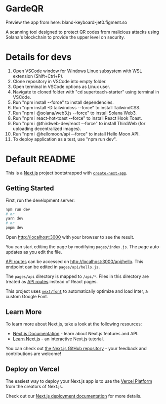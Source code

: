 # GardeQR
Preview the app from here: bland-keyboard-jet0.figment.so

A scanning tool designed to protect QR codes from malicious attacks using Solana's blockchain to provide the upper level on security.

# Details for devs
1. Open VSCode window for Windows Linux subsystem with WSL extension (Shift+Ctrl+P).
2. Clone repository in VSCode into empty folder.
3. Open terminal in VSCode options as Linux user. 
4. Navigate to cloned folder with "cd superteach-starter" using terminal in VSCode.
5. Run "npm install --force" to install dependencies.
6. Run "npm install -D tailwindcss --force" to install TailwindCSS.
7. Run "npm i @solana/web3.js --force" to install Solana Web3.
8. Run "npm i react-hot-toast --force" to install React Hook Toast.
9. Run "npm i @thirdweb-dev/react --force" to install ThirdWeb (for uploading decentralized images).
10. Run "npm i @hellomoon/api --force" to install Hello Moon API.
11. To deploy application as a test, use "npm run dev".


# Default README

This is a [Next.js](https://nextjs.org/) project bootstrapped with [`create-next-app`](https://github.com/vercel/next.js/tree/canary/packages/create-next-app).

## Getting Started

First, run the development server:

```bash
npm run dev
# or
yarn dev
# or
pnpm dev
```

Open [http://localhost:3000](http://localhost:3000) with your browser to see the result.

You can start editing the page by modifying `pages/index.js`. The page auto-updates as you edit the file.

[API routes](https://nextjs.org/docs/api-routes/introduction) can be accessed on [http://localhost:3000/api/hello](http://localhost:3000/api/hello). This endpoint can be edited in `pages/api/hello.js`.

The `pages/api` directory is mapped to `/api/*`. Files in this directory are treated as [API routes](https://nextjs.org/docs/api-routes/introduction) instead of React pages.

This project uses [`next/font`](https://nextjs.org/docs/basic-features/font-optimization) to automatically optimize and load Inter, a custom Google Font.

## Learn More

To learn more about Next.js, take a look at the following resources:

- [Next.js Documentation](https://nextjs.org/docs) - learn about Next.js features and API.
- [Learn Next.js](https://nextjs.org/learn) - an interactive Next.js tutorial.

You can check out [the Next.js GitHub repository](https://github.com/vercel/next.js/) - your feedback and contributions are welcome!

## Deploy on Vercel

The easiest way to deploy your Next.js app is to use the [Vercel Platform](https://vercel.com/new?utm_medium=default-template&filter=next.js&utm_source=create-next-app&utm_campaign=create-next-app-readme) from the creators of Next.js.

Check out our [Next.js deployment documentation](https://nextjs.org/docs/deployment) for more details.
